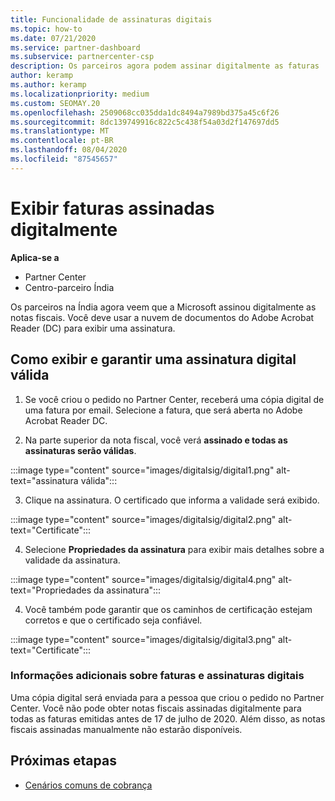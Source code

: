 ```yaml
---
title: Funcionalidade de assinaturas digitais
ms.topic: how-to
ms.date: 07/21/2020
ms.service: partner-dashboard
ms.subservice: partnercenter-csp
description: Os parceiros agora podem assinar digitalmente as faturas
author: keramp
ms.author: keramp
ms.localizationpriority: medium
ms.custom: SEOMAY.20
ms.openlocfilehash: 2509068cc035dda1dc8494a7989bd375a45c6f26
ms.sourcegitcommit: 8dc139749916c822c5c438f54a03d2f147697dd5
ms.translationtype: MT
ms.contentlocale: pt-BR
ms.lasthandoff: 08/04/2020
ms.locfileid: "87545657"
---
```

# <a name="view-digitally-signed-invoices"></a>Exibir faturas assinadas digitalmente

**Aplica-se a**

- Partner Center
- Centro-parceiro Índia


Os parceiros na Índia agora veem que a Microsoft assinou digitalmente as notas fiscais. Você deve usar a nuvem de documentos do Adobe Acrobat Reader (DC) para exibir uma assinatura.

## <a name="how-to-view-and-insure-a-valid-digital-signature"></a>Como exibir e garantir uma assinatura digital válida


1. Se você criou o pedido no Partner Center, receberá uma cópia digital de uma fatura por email. Selecione a fatura, que será aberta no Adobe Acrobat Reader DC.


2. Na parte superior da nota fiscal, você verá **assinado e todas as assinaturas serão válidas**.
 
 :::image type="content" source="images/digitalsig/digital1.png" alt-text="assinatura válida":::

3. Clique na assinatura. O certificado que informa a validade será exibido.

:::image type="content" source="images/digitalsig/digital2.png" alt-text="Certificate"::: 

4. Selecione **Propriedades da assinatura** para exibir mais detalhes sobre a validade da assinatura.

:::image type="content" source="images/digitalsig/digital4.png" alt-text="Propriedades da assinatura"::: 

4. Você também pode garantir que os caminhos de certificação estejam corretos e que o certificado seja confiável.

 :::image type="content" source="images/digitalsig/digital3.png" alt-text="Certificate":::

### <a name="additional-information-on-invoices-and-digital-signatures"></a>Informações adicionais sobre faturas e assinaturas digitais

Uma cópia digital será enviada para a pessoa que criou o pedido no Partner Center. Você não pode obter notas fiscais assinadas digitalmente para todas as faturas emitidas antes de 17 de julho de 2020. Além disso, as notas fiscais assinadas manualmente não estarão disponíveis.

## <a name="next-steps"></a>Próximas etapas

- [Cenários comuns de cobrança](common-billing-scenarios.md)